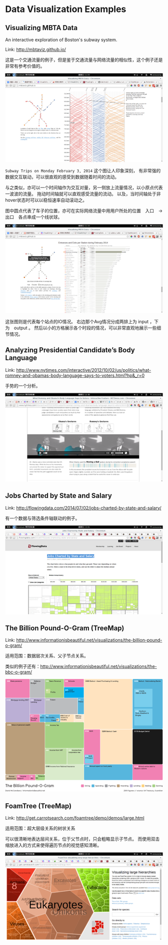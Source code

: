 # Data Visualization Examples

## Visualizing MBTA Data

An interactive exploration of Boston's subway system.

Link: http://mbtaviz.github.io/

这是一个交通流量的例子，但是鉴于交通流量与网络流量的相似性，这个例子还是非常有参考价值的。

![Subway Trips on Monday February 3, 2014](./subway.png)

`Subway Trips on Monday February 3, 2014` 这个图让人印象深刻，
有非常强的数据交互联动，可以很直观的感受到数据随着时间的流动。

与之类似，亦可以一个时间轴作为交互对量，另一侧放上流量情况，以小原点代表一波波的流量。
拖动时间轴就可以直观感受流量的流动。
以及，当时间轴处于非hover状态时可以以稳恒速率自动滚动之。

图中圆点代表了车子的位置，亦可在实际网络流量中用用户所处的位置　入口　-> 出口　各点串成一个线状球。

![Entrances and Exits per Station during February 2014](./station.png)

这张图则是代表每个站点的IO情况。
右边那个Avg情况分成两排上为 input ，下为　output 。
然后以小的方格展示各个时段的情况，可以非常直观地展示一些细节情况。

## Analyzing Presidential Candidate’s Body Language

Link: http://www.nytimes.com/interactive/2012/10/02/us/politics/what-romney-and-obamas-body-language-says-to-voters.html?hp&_r=0

手势的一个分析。

![Obama’s Body Language](./obama.png)

## Jobs Charted by State and Salary

Link: http://flowingdata.com/2014/07/02/jobs-charted-by-state-and-salary/

有一个数据与筛选条件轴联动的例子。

![Jobs](./jobs.png)

## The Billion Pound-O-Gram (TreeMap)

Link: http://www.informationisbeautiful.net/visualizations/the-billion-pound-o-gram/

适用范围：数据层次关系、父子节点关系。

类似的例子还有：http://www.informationisbeautiful.net/visualizations/the-bbc-o-gram/

![The Billion Pound-O-Gram](./1276_billion_pound_o_gram.png)

## FoamTree (TreeMap)

Link: http://get.carrotsearch.com/foamtree/demo/demos/large.html

适用范围：超大层级关系的树状关系

可以很清晰地表达层间关系，位于父节点时，只会粗略显示子节点。
而使用双击缩放进入的方式来使得遍历节点的视觉感知清晰。

![Foam](./foam.png)
